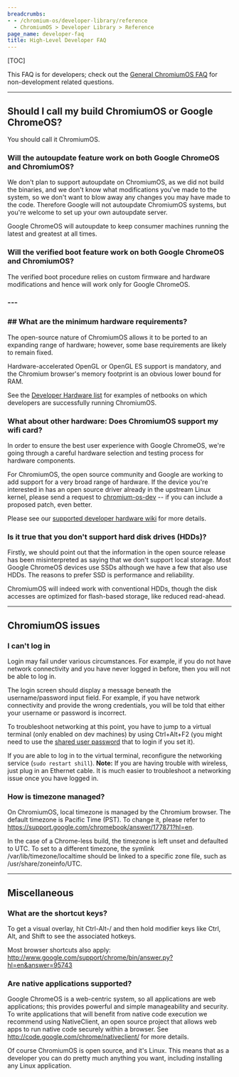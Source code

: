 ```yaml
---
breadcrumbs:
- - /chromium-os/developer-library/reference
  - ChromiumOS > Developer Library > Reference
page_name: developer-faq
title: High-Level Developer FAQ
---
```


[TOC]

This FAQ is for developers; check out the [General ChromiumOS
FAQ](/chromium-os/developer-library/reference/development/chromium-os-faq) for
non-development related questions.

---

## Should I call my build ChromiumOS or Google ChromeOS?

You should call it ChromiumOS.

### Will the autoupdate feature work on both Google ChromeOS and ChromiumOS?

We don't plan to support autoupdate on ChromiumOS, as we did not build the
binaries, and we don't know what modifications you've made to the system, so we
don't want to blow away any changes you may have made to the code. Therefore
Google will not autoupdate ChromiumOS systems, but you're welcome to set up
your own autoupdate server.

Google ChromeOS will autoupdate to keep consumer machines running the latest
and greatest at all times.

### Will the verified boot feature work on both Google ChromeOS and ChromiumOS?

The verified boot procedure relies on custom firmware and hardware modifications
and hence will work only for Google ChromeOS.

### ---

### ## What are the minimum hardware requirements?

The open-source nature of ChromiumOS allows it to be ported to an expanding
range of hardware; however, some base requirements are likely to remain fixed.

Hardware-accelerated OpenGL or OpenGL ES support is mandatory, and the Chromium
browser's memory footprint is an obvious lower bound for RAM.

See the [Developer Hardware
list](/chromium-os/getting-dev-hardware/dev-hardware-list) for examples of
netbooks on which developers are successfully running ChromiumOS.

### What about other hardware: Does ChromiumOS support my wifi card?

In order to ensure the best user experience with Google ChromeOS, we're going
through a careful hardware selection and testing process for hardware
components.

For ChromiumOS, the open source community and Google are working to add support
for a very broad range of hardware. If the device you're interested in has an
open source driver already in the upstream Linux kernel, please send a request
to
[chromium-os-dev](https://groups.google.com/a/chromium.org/group/chromium-os-dev/topics)
-- if you can include a proposed patch, even better.

Please see our [supported developer hardware
wiki](/chromium-os/getting-dev-hardware/dev-hardware-list) for more details.

### Is it true that you don't support hard disk drives (HDDs)?

Firstly, we should point out that the information in the open source release has
been misinterpreted as saying that we don't support local storage. Most Google
ChromeOS devices use SSDs although we have a few that also use HDDs. The
reasons to prefer SSD is performance and reliability.

ChromiumOS will indeed work with conventional HDDs, though the disk accesses
are optimized for flash-based storage, like reduced read-ahead.

---

## ChromiumOS issues

### I can't log in

Login may fail under various circumstances. For example, if you do not have
network connectivity and you have never logged in before, then you will not be
able to log in.

The login screen should display a message beneath the username/password input
field. For example, if you have network connectivity and provide the wrong
credentials, you will be told that either your username or password is
incorrect.

To troubleshoot networking at this point, you have to jump to a virtual terminal
(only enabled on dev machines) by using Ctrl+Alt+F2 (you might need to use the
[shared user password](/system/errors/NodeNotFound) that to login if you set
it).

If you are able to log in to the virtual terminal, reconfigure the networking
service (`sudo restart shill`). **Note:** If you are having trouble with
wireless, just plug in an Ethernet cable. It is much easier to troubleshoot a
networking issue once you have logged in.

### How is timezone managed?

On ChromiumOS, local timezone is managed by the Chromium browser. The default
timezone is Pacific Time (PST). To change it, please refer to
<https://support.google.com/chromebook/answer/177871?hl=en>.

In the case of a Chrome-less build, the timezone is left unset and defaulted to
UTC. To set to a different timezone, the symlink /var/lib/timezone/localtime
should be linked to a specific zone file, such as /usr/share/zoneinfo/UTC.

---

## Miscellaneous

### What are the shortcut keys?

To get a visual overlay, hit Ctrl-Alt-/ and then hold modifier keys like Ctrl,
Alt, and Shift to see the associated hotkeys.

Most browser shortcuts also apply:
<http://www.google.com/support/chrome/bin/answer.py?hl=en&answer=95743>

### Are native applications supported?

Google ChromeOS is a web-centric system, so all applications are web
applications; this provides powerful and simple manageability and security. To
write applications that will benefit from native code execution we recommend
using NativeClient, an open source project that allows web apps to run native
code securely within a browser. See
<http://code.google.com/chrome/nativeclient/> for more details.

Of course ChromiumOS is open source, and it's Linux. This means that as a
developer you can do pretty much anything you want, including installing any
Linux application.
